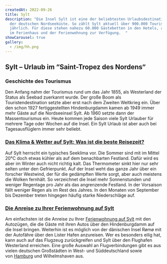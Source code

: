 ```yaml
---
createdAt: 2022-09-26
title: Sylt
description: "Die Insel Sylt ist eine der beliebtesten Urlaubsdestinationen an
  der deutschen Nordseeküste. So zählt Sylt aktuell über 900.000 Touristen
  jährlich. Für diese stehen nahezu 60.000 Gästebetten in den Hotels, aber auch
  im Ferienhaus und der Ferienwohnung zur Verfügung.  "
showCarousel: true
gallery:
  - /img/hh.png
---
```

<!--StartFragment-->

## Sylt – Urlaub im “Saint-Tropez des Nordens“

### Geschichte des Tourismus

Den Anfang nahm der Tourismus rund um das Jahr 1855, als Westerland der Status als Seebad zuerkannt wurde. Der große Boom als Touristendestination setzte aber erst nach dem Zweiten Weltkrieg ein. Über den schon 1927 fertiggestellten Hindenburgdamm kamen ab 1949 immer mehr Gäste auf die Nordseeinsel Sylt. Ab 1960 setzte dann der Massentourismus ein. Heute kommen jede Saison viele Sylt Urlauber für mehrere Tage oder Wochen auf die Insel. Ein Sylt Urlaub ist aber auch bei Tagesausflüglern immer sehr beliebt.

### [Das Klima & Wetter auf Sylt: Was ist die beste Reisezeit?](<>)

Auf Sylt herrscht ein typisches Seeklima vor. Die Sommer sind mit im Mittel 20°C doch etwas kühler als auf dem benachbarten Festland. Dafür wird es aber im Winter auch nicht richtig kalt. Das Thermometer sinkt hier nur sehr selten unter den Gefrierpunkt. Auf der Insel weht das ganze Jahr über ein forscher Westwind, der für die gedämpften Werte sorgt, aber auch meistens die Wolken fernhält. So verzeichnet die Insel mehr Sonnenstunden und weniger Regentage pro Jahr als das angrenzende Festland. In der Vorsaison fällt weniger Regen als im Rest des Jahres. In den Monaten von September bis Dezember treten hingegen häufig starke Niederschläge auf.

### [Die Anreise zu Ihrer Ferienwohnung auf Sylt](<>)

Am einfachsten ist die Anreise zu Ihrer [Ferienwohnung auf Sylt](https://www.travanto.de/urlaubsziele/sylt/) mit den Autozügen, die die Gäste mit ihren Autos über den Hindenburgdamm auf die Insel bringen. Weiterhin ist es möglich von der dänischen Insel Rømø mit der Autofähre über den Lister Hafen anzureisen. Wer es besonders eilig hat, kann auch auf das Flugzeug zurückgreifen und Sylt über den Flughafen Westerland erreichen. Eine große Auswahl an Flugverbindungen gibt es aus vielen deutschen Großstädten in West- und Süddeutschland sowie von [Hamburg](https://www.travanto.de/urlaubsziele/hamburg/) und Wilhelmshaven aus.

<!--EndFragment-->